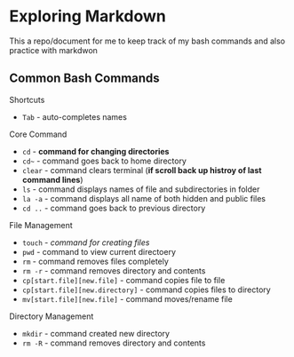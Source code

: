 # Exploring Markdown

This a repo/document for me to keep track of my bash commands and also practice with markdwon

## Common Bash Commands  
  
Shortcuts  
- `Tab` - auto-completes names  

Core Command  
- `cd` - **command for changing directories**
- `cd~` - command goes back to home directory
- `clear` - command clears terminal (**if scroll back up histroy of last command lines**)
- `ls` - command displays names of file and subdirectories in folder
- `la -a` - command displays all name of both hidden and public files
- `cd ..` - command goes back to previous directory

File Management  
- `touch` - _command for creating files_
- `pwd` - command to view current directoery
- `rm` - command removes files completely
- `rm -r` - command removes directory and contents
- `cp[start.file][new.file]` - command copies file to file
- `cp[start.file][new.directory]` - command copies files to directory
- `mv[start.file][new.file]` - command moves/rename file

Directory Management
- `mkdir` - command created new directory
- `rm -R` - command removes directory and contents
